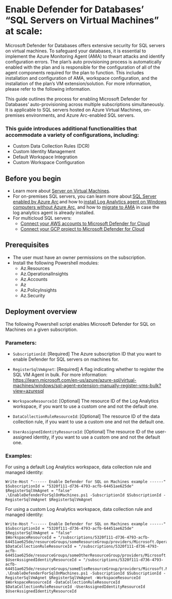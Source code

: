 # Enable Defender for Databases’ “SQL Servers on Virtual Machines” at scale: 

Microsoft Defender for Databases offers extensive security for SQL servers on virtual machines. To safeguard your databases, it is essential to implement the Azure Monitoring Agent (AMA) to thwart attacks and identify configuration errors. The plan’s auto provisioning process is automatically enabled with the plan and is responsible for the configuration of all of the agent components required for the plan to function. This includes installation and configuration of AMA, workspace configuration, and the installation of the plan’s VM extension/solution. For more information, please refer to the following information.  

This guide outlines the process for enabling Microsoft Defender for Databases’ auto-provisioning across multiple subscriptions simultaneously. It is applicable to SQL servers hosted on Azure Virtual Machines, on-premises environments, and Azure Arc-enabled SQL servers. 

### This guide introduces additional functionalities that accommodate a variety of configurations, including: 

* Custom Data Collection Rules (DCR) 
* Custom Identity Management 
* Default Workspace Integration 
* Custom Workspace Configuration 

## Before you begin
* Learn more about [Server on Virtual Machines](https://azure.microsoft.com/services/virtual-machines/sql-server/SQL).
* For on-premises SQL servers, you can learn more about [SQL Server enabled by Azure Arc](https://learn.microsoft.com/en-us/sql/sql-server/azure-arc/overview) and how to [install Log Analytics agent on Windows computers without Azure Arc](https://learn.microsoft.com/en-us/azure/azure-monitor/agents/agent-windows), and how to [migrate to AMA](https://learn.microsoft.com/en-us/azure/azure-monitor/agents/azure-monitor-agent-migration) in case the log analytics agent is already installed. 
* For multicloud SQL servers: 
    * [Connect your AWS accounts to Microsoft Defender for Cloud](https://learn.microsoft.com/en-us/azure/defender-for-cloud/quickstart-onboard-aws)
    * [Connect your GCP project to Microsoft Defender for Cloud](https://learn.microsoft.com/en-us/azure/defender-for-cloud/quickstart-onboard-gcp)

## Prerequisites
* The user must have an owner permissions on the subscription.
* Install the following Powershell modules: 
    * Az.Resources 
    * Az.OperationalInsights 
    * Az.Accounts 
    * Az 
    * Az.PolicyInsights 
    * Az.Security 

## Deployment overview

The following Powershell script enables Microsoft Defender for SQL on Machines on a given subscription. 

### Parameters:

* `SubscriptionId`: [Required] The Azure subscription ID that you want to enable Defender for SQL servers on machines for. 

* `RegisterSqlVmAgnet`: [Required] A flag indicating whether to register the SQL VM Agent in bulk. For more information: https://learn.microsoft.com/en-us/azure/azure-sql/virtual-machines/windows/sql-agent-extension-manually-register-vms-bulk?view=azuresql 

* `WorkspaceResourceId`: [Optional] The resource ID of the Log Analytics workspace, if you want to use a custom one and not the default one. 

* `DataCollectionRuleResourceId`: [Optional] The resource ID of the data collection rule, if you want to use a custom one and not the default one. 

* `UserAssignedIdentityResourceId`: [Optional] The resource ID of the user-assigned identity, if you want to use a custom one and not the default one. 

### Examples: 

For using a default Log Analytics workspace, data collection rule and managed identity:
```
Write-Host "------ Enable Defender for SQL on Machines example ------" 
$SubscriptionId = "5320f111-d736-4793-acfb-64451ae625de" 
$RegisterSqlVmAgnet = "false" 
.\EnableDefenderForSqlOnMachines.ps1 -SubscriptionId $SubscriptionId -RegisterSqlVmAgnet $RegisterSqlVmAgnet 
```

For using a custom Log Analytics workspace, data collection rule and managed identity: 
```
Write-Host "------ Enable Defender for SQL on Machines example ------" 
$SubscriptionId = "5320f111-d736-4793-acfb-64451ae625de" 
$RegisterSqlVmAgnet = "false" 
$WorkspaceResourceId = "/subscriptions/5320f111-d736-4793-acfb-64451ae625de/resourceGroups/someResourceGroup/providers/Microsoft.OperationalInsights/workspaces/someWorkspace" 
$DataCollectionRuleResourceId = "/subscriptions/5320f111-d736-4793-acfb-64451ae625de/resourceGroups/someOtherResourceGroup/providers/Microsoft.Insights/dataCollectionRules/someDcr" 
$UserAssignedIdentityResourceId = "/subscriptions/5320f111-d736-4793-acfb-64451ae625de/resourceGroups/someElseResourceGroup/providers/Microsoft.ManagedIdentity/userAssignedIdentities/someManagedIdentity" 
.\EnableDefenderForSqlOnMachines.ps1 -SubscriptionId $SubscriptionId -RegisterSqlVmAgnet $RegisterSqlVmAgnet -WorkspaceResourceId $WorkspaceResourceId -DataCollectionRuleResourceId $DataCollectionRuleResourceId -UserAssignedIdentityResourceId $UserAssignedIdentityResourceId 
```